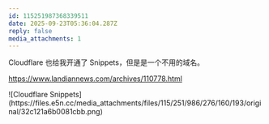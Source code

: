 ```yaml
---
id: 115251987368339511
date: 2025-09-23T05:36:04.287Z
reply: false
media_attachments: 1
---
```


<p>Cloudflare 也给我开通了 Snippets，但是是一个不用的域名。</p><p><a href="https://www.landiannews.com/archives/110778.html" target="_blank" rel="nofollow noopener" translate="no"><span class="invisible">https://www.</span><span class="ellipsis">landiannews.com/archives/11077</span><span class="invisible">8.html</span></a></p>
![Cloudflare Snippets](https://files.e5n.cc/media_attachments/files/115/251/986/276/160/193/original/32c121a6b0081cbb.png)
